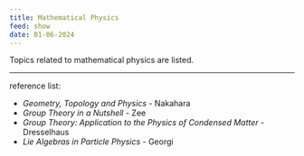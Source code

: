 ```yaml
---
title: Mathematical Physics
feed: show
date: 01-06-2024
---
```

Topics related to mathematical physics are listed.

---
reference list:
- *Geometry, Topology and Physics* - Nakahara  
- *Group Theory in a Nutshell* - Zee
- *Group Theory: Application to the Physics of Condensed Matter* - Dresselhaus
- *Lie Algebras in Particle Physics* - Georgi